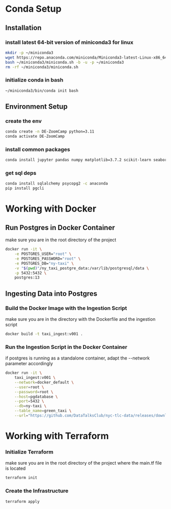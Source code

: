 # Conda Setup

## Installation

### install latest 64-bit version of miniconda3 for linux
```bash
mkdir -p ~/miniconda3
wget https://repo.anaconda.com/miniconda/Miniconda3-latest-Linux-x86_64.sh -O ~/miniconda3/miniconda.sh
bash ~/miniconda3/miniconda.sh -b -u -p ~/miniconda3
rm -rf ~/miniconda3/miniconda.sh
```
### initialize conda in bash
```bash
~/miniconda3/bin/conda init bash
```

## Environment Setup

### create the env
```bash
conda create -n DE-ZoomCamp python=3.11
conda activate DE-ZoomCamp
```
### install common packages
```bash
conda install jupyter pandas numpy matplotlib=3.7.2 scikit-learn seaborn
```
### get sql deps
```bash
conda install sqlalchemy psycopg2 -c anaconda
pip install pgcli
```

# Working with Docker

## Run Postgres in Docker Container
make sure you are in the root directory of the project
```bash
docker run -it \
    -e POSTGRES_USER="root" \
    -e POSTGRES_PASSWORD="root" \
    -e POSTGRES_DB="ny-taxi" \
    -v "$(pwd)"/ny_taxi_postgre_data:/var/lib/postgresql/data \
    -p 5432:5432 \
    postgres:13
```

## Ingesting Data into Postgres

### Build the Docker Image with the Ingestion Script
make sure you are in the directory with the Dockerfile and the ingestion script
```bash
docker build -t taxi_ingest:v001 .
```

### Run the Ingestion Script in the Docker Container
if postgres is running as a standalone container, adapt the --network parameter accordingly
```bash
docker run -it \
    taxi_ingest:v001 \
    --network=docker_default \
    --user=root \
    --password=root \
    --host=pgdatabase \
    --port=5432 \
    --db=ny-taxi \
    --table_name=green_taxi \
    --url="https://github.com/DataTalksClub/nyc-tlc-data/releases/download/green/green_tripdata_2019-09.csv.gz"
```
 
# Working with Terraform

### Initialize Terraform
make sure you are in the root directory of the project where the main.tf file is located
```bash
terraform init
```

### Create the Infrastructure
```bash
terraform apply
```